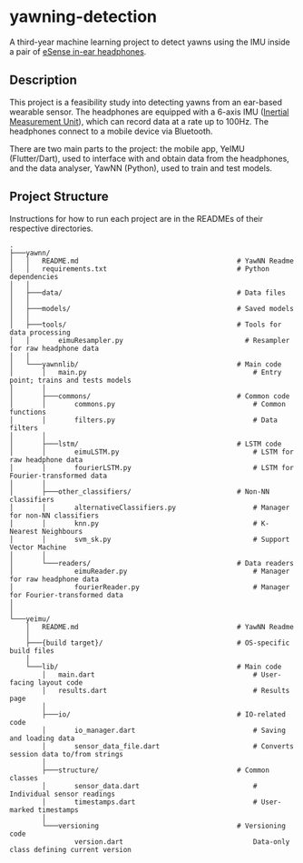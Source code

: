 # yawning-detection

A third-year machine learning project to detect yawns using the IMU inside a pair of [eSense in-ear headphones](https://esense.io/).

## Description

This project is a feasibility study into detecting yawns from an ear-based wearable sensor. The headphones are equipped with a 6-axis IMU ([Inertial Measurement Unit](https://en.wikipedia.org/wiki/Inertial_measurement_unit)), which can record data at a rate up to 100Hz. The headphones connect to a mobile device via Bluetooth.

There are two main parts to the project: the mobile app, YeIMU (Flutter/Dart), used to interface with and obtain data from the headphones, and the data analyser, YawNN (Python), used to train and test models.

## Project Structure

Instructions for how to run each project are in the READMEs of their respective directories.

```text
.
├───yawnn/
│   │   README.md                                       # YawNN Readme
│   │   requirements.txt                                # Python dependencies
│   │   
│   ├───data/                                           # Data files
│   │
│   ├───models/                                         # Saved models
│   │               
│   ├───tools/                                          # Tools for data processing
│   │       eimuResampler.py                              # Resampler for raw headphone data
│   │       
│   └───yawnnlib/                                       # Main code
│       │   main.py                                         # Entry point; trains and tests models
│       │   
│       ├───commons/                                    # Common code
│       │       commons.py                                  # Common functions
│       │       filters.py                                  # Data filters 
│       │           
│       ├───lstm/                                       # LSTM code
│       │       eimuLSTM.py                                 # LSTM for raw headphone data
│       │       fourierLSTM.py                              # LSTM for Fourier-transformed data
│       │           
│       ├───other_classifiers/                          # Non-NN classifiers
│       │       alternativeClassifiers.py                   # Manager for non-NN classifiers
│       │       knn.py                                      # K-Nearest Neighbours
│       │       svm_sk.py                                   # Support Vector Machine
│       │
│       └───readers/                                    # Data readers
│               eimuReader.py                               # Manager for raw headphone data
│               fourierReader.py                            # Manager for Fourier-transformed data
│
│
└───yeimu/
    │   README.md                                       # YawNN Readme
    │
    ├───{build target}/                                 # OS-specific build files
    │
    └───lib/                                            # Main code
        │   main.dart                                       # User-facing layout code
        │   results.dart                                    # Results page
        │
        ├───io/                                         # IO-related code
        │       io_manager.dart                             # Saving and loading data  
        │       sensor_data_file.dart                       # Converts session data to/from strings
        │
        ├───structure/                                  # Common classes
        │       sensor_data.dart                            # Individual sensor readings
        │       timestamps.dart                             # User-marked timestamps
        │
        └───versioning                                  # Versioning code
                version.dart                                Data-only class defining current version
```
